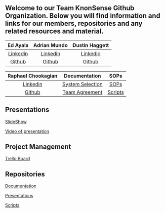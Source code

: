 ## Welcome to our Team KnonSense Github Organization. Below you will find information and links for our members, repositories and any related resources and material.  

| Ed Ayala | Adrian Mundo | Dustin Haggett |
|:----------------------:|:-----------------------:|:----------------------:|
| [Linkedin](https://www.linkedin.com/in/eddie-ayala3/) | [Linkedin](http://linkedin.com/in/adrian-mundo) | [Linkedin](https://www.linkedin.com/in/dustinhaggett) |
| [Github](https://github.com/EdMandoo1) | [Github](https://github.com/amundo1) | [Github](https://github.com/dustinhaggett) |

| Raphael Chookagian | Documentation | SOPs |
|:----------------------:|:-----------------------:|:----------------------:|
| [Linkedin](https://www.linkedin.com/in/raphaelchookagian/) | [System Selection](./SystemSelection.md) | [SOPs](https://github.com/knonsense/Documentation/tree/dev/SOPs) |
| [Github](https://github.com/cesarderio) | [Team Agreement](./TeamAgreement.md) | [Scripts](https://github.com/knonsense/Scripts) |

## Presentations

[SlideShow](https://docs.google.com/presentation/d/1Pau1Qb25T_SS32_VGzgY78CZidT17A87NbwBKVAJXOY/edit?usp=sharing)

[Video of presentation]()

## Project Management

[Trello Board](https://trello.com/b/vUcQohwr/project-management)

## Repositories

[Documentation](https://github.com/knonsense/Documentation)

[Presentations](https://github.com/knonsense/Presentations)

[Scripts](https://github.com/knonsense/Scripts)


